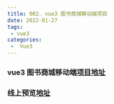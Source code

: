 ```yaml
---
title: 002. vue3 图书商城移动端项目
date: 2022-01-27
tags:
 - vue3
categories:
 -  Vue3
---
```


### vue3 图书商城移动端[项目地址 ](https://gitee.com/zhu-junbin/book_shop_vue3)

### 线上预览[地址](http://zhu-junbin.gitee.io/bookshop/#/)